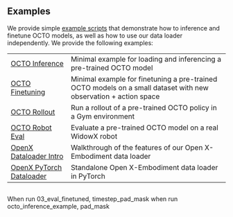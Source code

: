 ## Examples

We provide simple [example scripts](examples) that demonstrate how to inference and finetune OCTO models,
as well as how to use our data loader independently. We provide the following examples:

|                                                                      |                                                                                                                 |
|----------------------------------------------------------------------|-----------------------------------------------------------------------------------------------------------------|
| [OCTO Inference](examples/01_inference_pretrained.ipynb)             | Minimal example for loading and inferencing a pre-trained OCTO model                                            |
| [OCTO Finetuning](examples/02_finetune_new_observation_action.py)    | Minimal example for finetuning a pre-trained OCTO models on a small dataset with new observation + action space |
| [OCTO Rollout](examples/03_eval_finetuned.py)                        | Run a rollout of a pre-trained OCTO policy in a Gym environment                                                 |
| [OCTO Robot Eval](examples/04_eval_finetuned_on_robot.py)            | Evaluate a pre-trained OCTO model on a real WidowX robot                                                        |
| [OpenX Dataloader Intro](examples/05_dataloading.ipynb)              | Walkthrough of the features of our Open X-Embodiment data loader                                                |
| [OpenX PyTorch Dataloader](examples/06_pytorch_oxe_dataloader.ipynb) | Standalone Open X-Embodiment data loader in PyTorch                                                             |

##
When run 03_eval_finetuned, timestep_pad_mask
when run octo_inference_example, pad_mask
